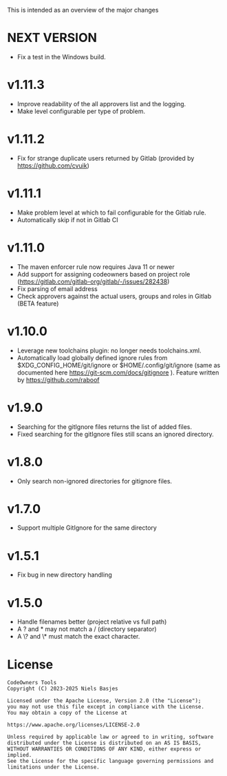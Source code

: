 
This is intended as an overview of the major changes


NEXT VERSION
===
- Fix a test in the Windows build.

v1.11.3
===
- Improve readability of the all approvers list and the logging.
- Make level configurable per type of problem.

v1.11.2
===
- Fix for strange duplicate users returned by Gitlab (provided by https://github.com/cvuik)

v1.11.1
===
- Make problem level at which to fail configurable for the Gitlab rule.
- Automatically skip if not in Gitlab CI

v1.11.0
===
- The maven enforcer rule now requires Java 11 or newer
- Add support for assigning codeowners based on project role (https://gitlab.com/gitlab-org/gitlab/-/issues/282438)
- Fix parsing of email address
- Check approvers against the actual users, groups and roles in Gitlab (BETA feature)

v1.10.0
===
- Leverage new toolchains plugin: no longer needs toolchains.xml.
- Automatically load globally defined ignore rules from \$XDG_CONFIG_HOME/git/ignore or \$HOME/.config/git/ignore (same as documented here https://git-scm.com/docs/gitignore ). Feature written by https://github.com/raboof

v1.9.0
===
- Searching for the gitIgnore files returns the list of added files.
- Fixed searching for the gitIgnore files still scans an ignored directory.

v1.8.0
===
- Only search non-ignored directories for gitignore files.

v1.7.0
===
- Support multiple GitIgnore for the same directory

v1.5.1
===
- Fix bug in new directory handling

v1.5.0
===
- Handle filenames better (project relative vs full path)
- A ? and * may not match a / (directory separator)
- A \\? and \\* must match the exact character.


License
=======
    CodeOwners Tools
    Copyright (C) 2023-2025 Niels Basjes

    Licensed under the Apache License, Version 2.0 (the "License");
    you may not use this file except in compliance with the License.
    You may obtain a copy of the License at

    https://www.apache.org/licenses/LICENSE-2.0

    Unless required by applicable law or agreed to in writing, software
    distributed under the License is distributed on an AS IS BASIS,
    WITHOUT WARRANTIES OR CONDITIONS OF ANY KIND, either express or implied.
    See the License for the specific language governing permissions and
    limitations under the License.
